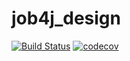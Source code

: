 # job4j_design
[![Build Status](https://app.travis-ci.com/Dima-Stepanov/job4j_design.svg?branch=master)](https://app.travis-ci.com/Dima-Stepanov/job4j_design)
[![codecov](https://codecov.io/gh/Dima-Stepanov/job4j_design/branch/master/graph/badge.svg?token=QQD2V7S5H3)](https://codecov.io/gh/Dima-Stepanov/job4j_design)